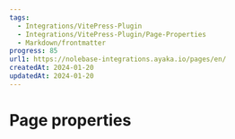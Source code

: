 ```yaml
---
tags:
  - Integrations/VitePress-Plugin
  - Integrations/VitePress-Plugin/Page-Properties
  - Markdown/frontmatter
progress: 85
url1: https://nolebase-integrations.ayaka.io/pages/en/
createdAt: 2024-01-20
updatedAt: 2024-01-20
---
```


# Page properties
